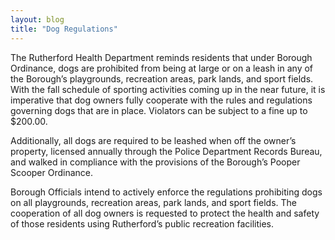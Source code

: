 ```yaml
---
layout: blog
title: "Dog Regulations"
---
```



The Rutherford Health Department reminds residents that under Borough Ordinance, dogs are
prohibited from being at large or on a leash in any of the Borough’s playgrounds, recreation areas,
park lands, and sport fields. With the fall schedule of sporting activities coming up in the near
future, it is imperative that dog owners fully cooperate with the rules and regulations governing
dogs that are in place. Violators can be subject to a fine up to $200.00.


Additionally, all dogs are required to be leashed when off the owner’s property, licensed annually
through the Police Department Records Bureau, and walked in compliance with the provisions of
the Borough’s Pooper Scooper Ordinance.


Borough Officials intend to actively enforce the regulations prohibiting dogs on all playgrounds,
recreation areas, park lands, and sport fields. The cooperation of all dog owners is requested to
protect the health and safety of those residents using Rutherford’s public recreation facilities.
